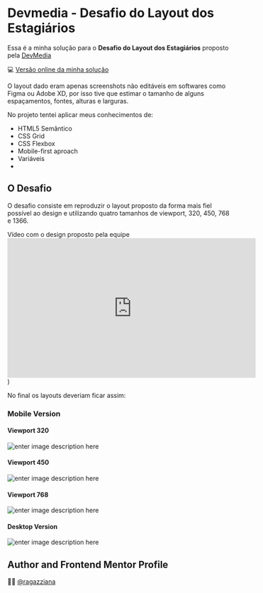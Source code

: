 # Devmedia - Desafio do Layout dos Estagiários

Essa é a minha solução para o **Desafio do Layout dos Estagiários** proposto pela  [DevMedia](%3Ciframe%20width=%22560%22%20height=%22315%22%20src=%22https://www.youtube.com/embed/YPYwND5WGxw%22%20title=%22YouTube%20video%20player%22%20frameborder=%220%22%20allow=%22accelerometer;%20autoplay;%20clipboard-write;%20encrypted-media;%20gyroscope;%20picture-in-picture%22%20allowfullscreen%3E%3C/iframe%3E)

💻 [Versão online da minha solução](https://ragazziana.github.io/devmedia-layout-challenge/)

O layout dado eram apenas screenshots não editáveis em softwares como Figma ou Adobe XD, por isso tive que estimar o tamanho de alguns espaçamentos, fontes, alturas e larguras. 

No projeto tentei aplicar meus conhecimentos de:

- HTML5 Semântico
- CSS Grid
- CSS Flexbox
- Mobile-first aproach
- Variáveis
- 
## O Desafio

O desafio consiste em reproduzir o layout proposto da forma mais fiel possível ao design e utilizando quatro tamanhos de viewport, 320, 450, 768 e 1366.

Vídeo com o design proposto pela equipe <iframe width="560" height="315" src="https://www.youtube.com/embed/YPYwND5WGxw" title="YouTube video player" frameborder="0" allow="accelerometer; autoplay; clipboard-write; encrypted-media; gyroscope; picture-in-picture" allowfullscreen></iframe>)

No final os layouts deveriam ficar assim: 

### Mobile Version

#### Viewport 320
![enter image description here](https://github.com/ragazziana/devmedia-layout-challenge/blob/main/layout-examples/320.png?raw=true)

####  Viewport 450

![enter image description here](https://github.com/ragazziana/devmedia-layout-challenge/blob/main/layout-examples/450.png?raw=true)

#### Viewport 768

![enter image description here](https://github.com/ragazziana/devmedia-layout-challenge/blob/main/layout-examples/768.png?raw=true)

#### Desktop Version
![enter image description here](https://github.com/ragazziana/devmedia-layout-challenge/blob/main/layout-examples/1366.png?raw=true)

## Author and Frontend Mentor Profile
👩‍💻 [@ragazziana](https://www.frontendmentor.io/profile/ragazziana)
